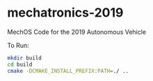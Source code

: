 # mechatronics-2019
MechOS Code for the 2019 Autonomous Vehicle

To Run:
```bash
mkdir build
cd build
cmake -DCMAKE_INSTALL_PREFIX:PATH=./ ..
```

